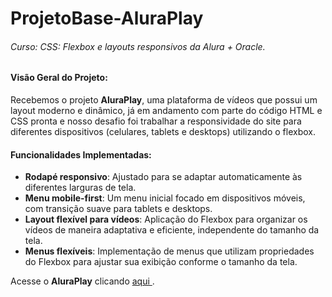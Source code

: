 # ProjetoBase-AluraPlay
###### Curso: CSS: Flexbox e layouts responsivos da Alura + Oracle.

#### Visão Geral do Projeto:
Recebemos o projeto **AluraPlay**, uma plataforma de vídeos que possui um layout moderno e dinâmico, já em andamento com parte do código HTML e CSS pronta e nosso desafio foi trabalhar a responsividade do site para diferentes dispositivos (celulares, tablets e desktops) utilizando o flexbox. 

#### Funcionalidades Implementadas:
- **Rodapé responsivo**: Ajustado para se adaptar automaticamente às diferentes larguras de tela.
- **Menu mobile-first**: Um menu inicial focado em dispositivos móveis, com transição suave para tablets e desktops.
- **Layout flexível para vídeos**: Aplicação do Flexbox para organizar os vídeos de maneira adaptativa e eficiente, independente do tamanho da tela.
- **Menus flexíveis**: Implementação de menus que utilizam propriedades do Flexbox para ajustar sua exibição conforme o tamanho da tela.

Acesse o **AluraPlay** clicando [aqui ](https://projeto-base-alura-play.vercel.app/).


